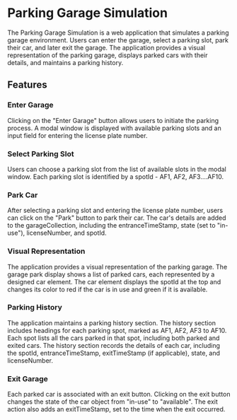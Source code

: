 # Parking Garage Simulation

The Parking Garage Simulation is a web application that simulates a parking garage environment. Users can enter the garage, select a parking slot, park their car, and later exit the garage. The application provides a visual representation of the parking garage, displays parked cars with their details, and maintains a parking history.

## Features

### Enter Garage

Clicking on the "Enter Garage" button allows users to initiate the parking process. A modal window is displayed with available parking slots and an input field for entering the license plate number.

### Select Parking Slot

Users can choose a parking slot from the list of available slots in the modal window. Each parking slot is identified by a spotId - AF1, AF2, AF3....AF10.

### Park Car

After selecting a parking slot and entering the license plate number, users can click on the "Park" button to park their car. The car's details are added to the garageCollection, including the entranceTimeStamp, state (set to "in-use"), licenseNumber, and spotId.

### Visual Representation

The application provides a visual representation of the parking garage. The garage park display shows a list of parked cars, each represented by a designed car element. The car element displays the spotId at the top and changes its color to red if the car is in use and green if it is available.

### Parking History

The application maintains a parking history section. The history section includes headings for each parking spot, marked as AF1, AF2, AF3 to AF10. Each spot lists all the cars parked in that spot, including both parked and exited cars. The history section records the details of each car, including the spotId, entranceTimeStamp, exitTimeStamp (if applicable), state, and licenseNumber.

### Exit Garage

Each parked car is associated with an exit button. Clicking on the exit button changes the state of the car object from "in-use" to "available". The exit action also adds an exitTimeStamp, set to the time when the exit occurred.


